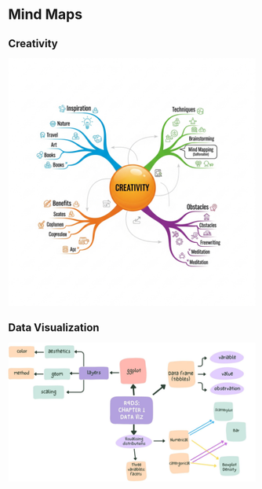 # Mind Maps

## Creativity

![](0808-mind_map_example.jpg)

## Data Visualization

![](0908-chapter_1.jpg)

